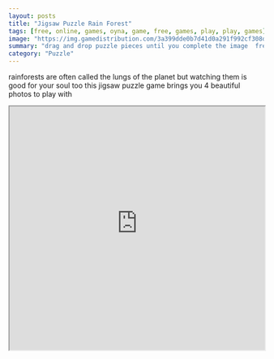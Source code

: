 ```yaml
---
layout: posts
title: "Jigsaw Puzzle Rain Forest"
tags: [free, online, games, oyna, game, free, games, play, play, games]
image: "https://img.gamedistribution.com/3a399dde0b7d41d0a291f992cf308d70.jpg"
summary: "drag and drop puzzle pieces until you complete the image  free online games oyna game free games play play games"
category: "Puzzle"
---
```


rainforests are often called the lungs of the planet but watching them is good for your soul too this jigsaw puzzle game brings you 4 beautiful photos to play with

<iframe width="100%" height="480px;" src="https://html5.gamedistribution.com/3a399dde0b7d41d0a291f992cf308d70/"></iframe>